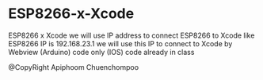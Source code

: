 # ESP8266-x-Xcode
ESP8266 x Xcode we will use IP address to connect ESP8266 to Xcode
like ESP8266 IP is 192.168.23.1 we will use this IP to connect to Xcode by Webview
(Arduino) code only
(IOS) code already in class

@CopyRight Apiphoom Chuenchompoo
